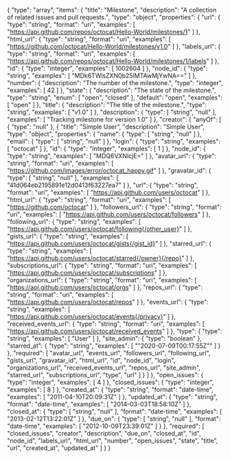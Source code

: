 {
  "type": "array",
  "items": {
    "title": "Milestone",
    "description": "A collection of related issues and pull requests.",
    "type": "object",
    "properties": {
      "url": {
        "type": "string",
        "format": "uri",
        "examples": [
          "https://api.github.com/repos/octocat/Hello-World/milestones/1"
        ]
      },
      "html_url": {
        "type": "string",
        "format": "uri",
        "examples": [
          "https://github.com/octocat/Hello-World/milestones/v1.0"
        ]
      },
      "labels_url": {
        "type": "string",
        "format": "uri",
        "examples": [
          "https://api.github.com/repos/octocat/Hello-World/milestones/1/labels"
        ]
      },
      "id": {
        "type": "integer",
        "examples": [
          1002604
        ]
      },
      "node_id": {
        "type": "string",
        "examples": [
          "MDk6TWlsZXN0b25lMTAwMjYwNA=="
        ]
      },
      "number": {
        "description": "The number of the milestone.",
        "type": "integer",
        "examples": [
          42
        ]
      },
      "state": {
        "description": "The state of the milestone.",
        "type": "string",
        "enum": [
          "open",
          "closed"
        ],
        "default": "open",
        "examples": [
          "open"
        ]
      },
      "title": {
        "description": "The title of the milestone.",
        "type": "string",
        "examples": [
          "v1.0"
        ]
      },
      "description": {
        "type": [
          "string",
          "null"
        ],
        "examples": [
          "Tracking milestone for version 1.0"
        ]
      },
      "creator": {
        "anyOf": [
          {
            "type": "null"
          },
          {
            "title": "Simple User",
            "description": "Simple User",
            "type": "object",
            "properties": {
              "name": {
                "type": [
                  "string",
                  "null"
                ]
              },
              "email": {
                "type": [
                  "string",
                  "null"
                ]
              },
              "login": {
                "type": "string",
                "examples": [
                  "octocat"
                ]
              },
              "id": {
                "type": "integer",
                "examples": [
                  1
                ]
              },
              "node_id": {
                "type": "string",
                "examples": [
                  "MDQ6VXNlcjE="
                ]
              },
              "avatar_url": {
                "type": "string",
                "format": "uri",
                "examples": [
                  "https://github.com/images/error/octocat_happy.gif"
                ]
              },
              "gravatar_id": {
                "type": [
                  "string",
                  "null"
                ],
                "examples": [
                  "41d064eb2195891e12d0413f63227ea7"
                ]
              },
              "url": {
                "type": "string",
                "format": "uri",
                "examples": [
                  "https://api.github.com/users/octocat"
                ]
              },
              "html_url": {
                "type": "string",
                "format": "uri",
                "examples": [
                  "https://github.com/octocat"
                ]
              },
              "followers_url": {
                "type": "string",
                "format": "uri",
                "examples": [
                  "https://api.github.com/users/octocat/followers"
                ]
              },
              "following_url": {
                "type": "string",
                "examples": [
                  "https://api.github.com/users/octocat/following{/other_user}"
                ]
              },
              "gists_url": {
                "type": "string",
                "examples": [
                  "https://api.github.com/users/octocat/gists{/gist_id}"
                ]
              },
              "starred_url": {
                "type": "string",
                "examples": [
                  "https://api.github.com/users/octocat/starred{/owner}{/repo}"
                ]
              },
              "subscriptions_url": {
                "type": "string",
                "format": "uri",
                "examples": [
                  "https://api.github.com/users/octocat/subscriptions"
                ]
              },
              "organizations_url": {
                "type": "string",
                "format": "uri",
                "examples": [
                  "https://api.github.com/users/octocat/orgs"
                ]
              },
              "repos_url": {
                "type": "string",
                "format": "uri",
                "examples": [
                  "https://api.github.com/users/octocat/repos"
                ]
              },
              "events_url": {
                "type": "string",
                "examples": [
                  "https://api.github.com/users/octocat/events{/privacy}"
                ]
              },
              "received_events_url": {
                "type": "string",
                "format": "uri",
                "examples": [
                  "https://api.github.com/users/octocat/received_events"
                ]
              },
              "type": {
                "type": "string",
                "examples": [
                  "User"
                ]
              },
              "site_admin": {
                "type": "boolean"
              },
              "starred_at": {
                "type": "string",
                "examples": [
                  "\"2020-07-09T00:17:55Z\""
                ]
              }
            },
            "required": [
              "avatar_url",
              "events_url",
              "followers_url",
              "following_url",
              "gists_url",
              "gravatar_id",
              "html_url",
              "id",
              "node_id",
              "login",
              "organizations_url",
              "received_events_url",
              "repos_url",
              "site_admin",
              "starred_url",
              "subscriptions_url",
              "type",
              "url"
            ]
          }
        ]
      },
      "open_issues": {
        "type": "integer",
        "examples": [
          4
        ]
      },
      "closed_issues": {
        "type": "integer",
        "examples": [
          8
        ]
      },
      "created_at": {
        "type": "string",
        "format": "date-time",
        "examples": [
          "2011-04-10T20:09:31Z"
        ]
      },
      "updated_at": {
        "type": "string",
        "format": "date-time",
        "examples": [
          "2014-03-03T18:58:10Z"
        ]
      },
      "closed_at": {
        "type": [
          "string",
          "null"
        ],
        "format": "date-time",
        "examples": [
          "2013-02-12T13:22:01Z"
        ]
      },
      "due_on": {
        "type": [
          "string",
          "null"
        ],
        "format": "date-time",
        "examples": [
          "2012-10-09T23:39:01Z"
        ]
      }
    },
    "required": [
      "closed_issues",
      "creator",
      "description",
      "due_on",
      "closed_at",
      "id",
      "node_id",
      "labels_url",
      "html_url",
      "number",
      "open_issues",
      "state",
      "title",
      "url",
      "created_at",
      "updated_at"
    ]
  }
}